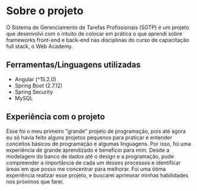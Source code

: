 # Sobre o projeto

O Sistema de Gerenciamento de Tarefas Profissionais (SGTP) é um projeto que desenvolvi com o intuito de colocar em prática o que aprendi sobre frameworks front-end e back-end nas disciplinas do curso de capacitação full stack, o Web Academy.

## Ferramentas/Linguagens utilizadas

- Angular (^15.2.0)
- Spring Boot (2.7.12)
- Spring Security
- MySQL

## Experiência com o projeto

Esse foi o meu primeiro "grande" projeto de programação, pois até agora eu só havia feito alguns projetos pequenos para praticar e entender conceitos básicos de programação e algumas linguagens. Por isso, foi uma experiência de grande aprendizado e benefício para mim. Desde a modelagem do banco de dados até o design e a programação, pude compreender a importância de cada um desses processos e identificar áreas em que posso me concentrar para melhorar. Foi uma ótima experiência realizar esse projeto, e buscarei aprimorar minhas habilidades nos próximos que farei.
